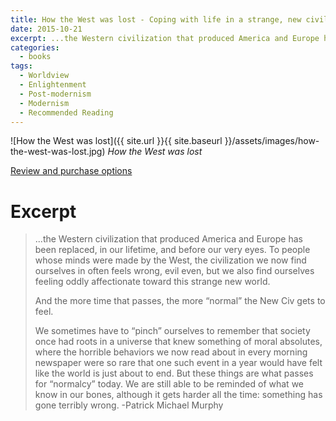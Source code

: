 ```yaml
---
title: How the West was lost - Coping with life in a strange, new civilization by Patrick Michael Murphy
date: 2015-10-21
excerpt: ...the Western civilization that produced America and Europe has been replaced, in our lifetime, and before our very eyes.  
categories:
  - books
tags:
  - Worldview
  - Enlightenment
  - Post-modernism
  - Modernism
  - Recommended Reading
---
```

![How the West was lost]({{ site.url }}{{ site.baseurl }}/assets/images/how-the-west-was-lost.jpg)
*How the West was lost* 

[Review and purchase options](http://www.goodreads.com/book/show/1240115.How_the_West_Was_Lost)

# Excerpt
> ...the Western civilization that produced America and Europe has been replaced, in our lifetime, and before our very eyes.  To people whose minds were made by the West, the civilization we now find ourselves in often feels wrong, evil even, but we also find ourselves feeling oddly affectionate toward this strange new world.
  > 
> And the more time that passes, the more “normal” the New Civ gets to feel.
> 
> We sometimes have to “pinch” ourselves to remember that society once had roots in a universe that knew something of moral absolutes, where the horrible behaviors we now read about in every morning newspaper were so rare that one such event in a year would have felt like the world is just about to end.  But these things are what passes for “normalcy” today.  We are still able to be reminded of what we know in our bones, although it gets harder all the time: something has gone terribly wrong. -Patrick Michael Murphy
